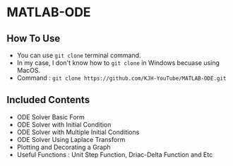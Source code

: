 # MATLAB-ODE

## How To Use

  * You can use `git clone` terminal command.
  * In my case, I don't know how to `git clone` in Windows becuase using MacOS.
  * Command : `git clone https://github.com/KJH-YouTube/MATLAB-ODE.git`


## Included Contents

  * ODE Solver Basic Form
  * ODE Solver with Initial Condition
  * ODE Solver with Multiple Initial Conditions
  * ODE Solver Using Laplace Transform
  * Plotting and Decorating a Graph
  * Useful Functions : Unit Step Function, Driac-Delta Function and Etc
